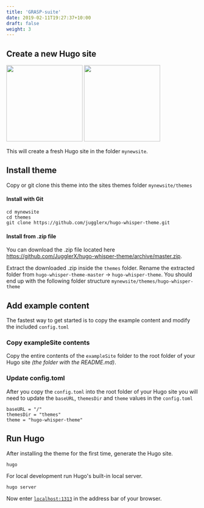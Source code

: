 ```yaml
---
title: 'GRASP-suite'
date: 2019-02-11T19:27:37+10:00
draft: false
weight: 3
---
```


## Create a new Hugo site


<img src="/images/SeqCurate.png" width="200" height="200"> <img src="/images/SeqScrub.png" width="200" height="200">


This will create a fresh Hugo site in the folder `mynewsite`.

## Install theme

Copy or git clone this theme into the sites themes folder `mynewsite/themes`

#### Install with Git

```
cd mynewsite
cd themes
git clone https://github.com/jugglerx/hugo-whisper-theme.git
```

#### Install from .zip file

You can download the .zip file located here https://github.com/JugglerX/hugo-whisper-theme/archive/master.zip.

Extract the downloaded .zip inside the `themes` folder. Rename the extracted folder from `hugo-whisper-theme-master` -> `hugo-whisper-theme`. You should end up with the following folder structure `mynewsite/themes/hugo-whisper-theme`

## Add example content

The fastest way to get started is to copy the example content and modify the included `config.toml`

### Copy exampleSite contents

Copy the entire contents of the `exampleSite` folder to the root folder of your Hugo site _(the folder with the README.md)_.

### Update config.toml

After you copy the `config.toml` into the root folder of your Hugo site you will need to update the `baseURL`, `themesDir` and `theme` values in the `config.toml`

```
baseURL = "/"
themesDir = "themes"
theme = "hugo-whisper-theme"
```

## Run Hugo

After installing the theme for the first time, generate the Hugo site.

```
hugo
```

For local development run Hugo's built-in local server.

```
hugo server
```

Now enter [`localhost:1313`](http://localhost:1313) in the address bar of your browser.
